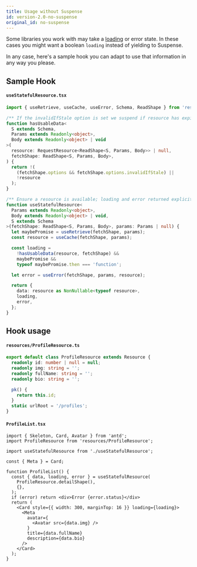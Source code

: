 ```yaml
---
title: Usage without Suspense
id: version-2.0-no-suspense
original_id: no-suspense
---
```


Some libraries you work with may take a [loading](https://ant.design/components/card/#components-card-demo-loading) or error state.
In these cases you might want a boolean `loading` instead of yielding to Suspense.

In any case, here's a sample hook you can adapt to use that information in any
way you please.

## Sample Hook

#### `useStatefulResource.tsx`

```typescript
import { useRetrieve, useCache, useError, Schema, ReadShape } from 'rest-hooks';

/** If the invalidIfStale option is set we suspend if resource has expired */
function hasUsableData<
  S extends Schema,
  Params extends Readonly<object>,
  Body extends Readonly<object> | void
>(
  resource: RequestResource<ReadShape<S, Params, Body>> | null,
  fetchShape: ReadShape<S, Params, Body>,
) {
  return !(
    (fetchShape.options && fetchShape.options.invalidIfStale) ||
    !resource
  );
}

/** Ensure a resource is available; loading and error returned explicitly. */
function useStatefulResource<
  Params extends Readonly<object>,
  Body extends Readonly<object> | void,
  S extends Schema
>(fetchShape: ReadShape<S, Params, Body>, params: Params | null) {
  let maybePromise = useRetrieve(fetchShape, params);
  const resource = useCache(fetchShape, params);

  const loading =
    !hasUsableData(resource, fetchShape) &&
    maybePromise &&
    typeof maybePromise.then === 'function';

  let error = useError(fetchShape, params, resource);

  return {
    data: resource as NonNullable<typeof resource>,
    loading,
    error,
  };
}
```

## Hook usage

#### `resources/ProfileResource.ts`

```typescript
export default class ProfileResource extends Resource {
  readonly id: number | null = null;
  readonly img: string = '';
  readonly fullName: string = '';
  readonly bio: string = '';

  pk() {
    return this.id;
  }
  static urlRoot = '/profiles';
}
```

#### `ProfileList.tsx`

```tsx
import { Skeleton, Card, Avatar } from 'antd';
import ProfileResource from 'resources/ProfileResource';

import useStatefulResource from './useStatefulResource';

const { Meta } = Card;

function ProfileList() {
  const { data, loading, error } = useStatefulResource(
    ProfileResource.detailShape(),
    {},
  );
  if (error) return <div>Error {error.status}</div>
  return (
    <Card style={{ width: 300, marginTop: 16 }} loading={loading}>
      <Meta
        avatar={
          <Avatar src={data.img} />
        }
        title={data.fullName}
        description={data.bio}
      />
    </Card>
  );
}
```
